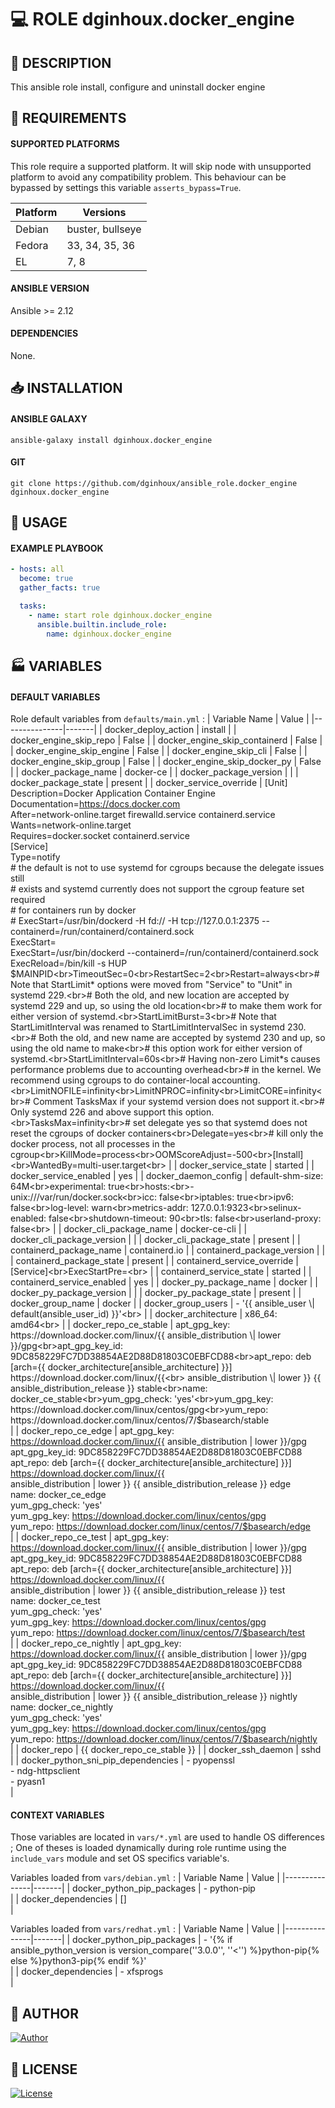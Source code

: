 # :computer: ROLE dginhoux.docker_engine

## :scroll: DESCRIPTION

This ansible role install, configure and uninstall docker engine<br>


## :nut_and_bolt: REQUIREMENTS

#### SUPPORTED PLATFORMS

This role require a supported platform. 
It will skip node with unsupported platform to avoid any compatibility problem.
This behaviour can be bypassed by settings this variable `asserts_bypass=True`.

| Platform | Versions |
|----------|----------|
| Debian | buster, bullseye |
| Fedora | 33, 34, 35, 36 |
| EL | 7, 8 |


#### ANSIBLE VERSION

Ansible >= 2.12


#### DEPENDENCIES

None.


## :inbox_tray: INSTALLATION

#### ANSIBLE GALAXY

```shell
ansible-galaxy install dginhoux.docker_engine
```

#### GIT

```shell
git clone https://github.com/dginhoux/ansible_role.docker_engine dginhoux.docker_engine
```


## :rocket: USAGE

#### EXAMPLE PLAYBOOK

```yaml
- hosts: all
  become: true
  gather_facts: true

  tasks:
    - name: start role dginhoux.docker_engine
      ansible.builtin.include_role:
        name: dginhoux.docker_engine
```


## :factory: VARIABLES
#### DEFAULT VARIABLES
Role default variables from `defaults/main.yml` : 
| Variable Name | Value |
|---------------|-------|
| docker_deploy_action | install |
| docker_engine_skip_repo | False |
| docker_engine_skip_containerd | False |
| docker_engine_skip_engine | False |
| docker_engine_skip_cli | False |
| docker_engine_skip_group | False |
| docker_engine_skip_docker_py | False |
| docker_package_name | docker-ce |
| docker_package_version |  |
| docker_package_state | present |
| docker_service_override | [Unit]<br>Description=Docker Application Container Engine<br>Documentation=https://docs.docker.com<br>After=network-online.target firewalld.service containerd.service<br>Wants=network-online.target<br>Requires=docker.socket containerd.service<br>[Service]<br>Type=notify<br># the default is not to use systemd for cgroups because the delegate issues still<br># exists and systemd currently does not support the cgroup feature set required<br># for containers run by docker<br># ExecStart=/usr/bin/dockerd -H fd:// -H tcp://127.0.0.1:2375 --containerd=/run/containerd/containerd.sock<br>ExecStart=<br>ExecStart=/usr/bin/dockerd --containerd=/run/containerd/containerd.sock<br>ExecReload=/bin/kill -s HUP $MAINPID<br>TimeoutSec=0<br>RestartSec=2<br>Restart=always<br># Note that StartLimit* options were moved from "Service" to "Unit" in systemd 229.<br># Both the old, and new location are accepted by systemd 229 and up, so using the old location<br># to make them work for either version of systemd.<br>StartLimitBurst=3<br># Note that StartLimitInterval was renamed to StartLimitIntervalSec in systemd 230.<br># Both the old, and new name are accepted by systemd 230 and up, so using the old name to make<br># this option work for either version of systemd.<br>StartLimitInterval=60s<br># Having non-zero Limit*s causes performance problems due to accounting overhead<br># in the kernel. We recommend using cgroups to do container-local accounting.<br>LimitNOFILE=infinity<br>LimitNPROC=infinity<br>LimitCORE=infinity<br># Comment TasksMax if your systemd version does not support it.<br># Only systemd 226 and above support this option.<br>TasksMax=infinity<br># set delegate yes so that systemd does not reset the cgroups of docker containers<br>Delegate=yes<br># kill only the docker process, not all processes in the cgroup<br>KillMode=process<br>OOMScoreAdjust=-500<br>[Install]<br>WantedBy=multi-user.target<br> |
| docker_service_state | started |
| docker_service_enabled | yes |
| docker_daemon_config | default-shm-size: 64M<br>experimental: true<br>hosts:<br>- unix:///var/run/docker.sock<br>icc: false<br>iptables: true<br>ipv6: false<br>log-level: warn<br>metrics-addr: 127.0.0.1:9323<br>selinux-enabled: false<br>shutdown-timeout: 90<br>tls: false<br>userland-proxy: false<br> |
| docker_cli_package_name | docker-ce-cli |
| docker_cli_package_version |  |
| docker_cli_package_state | present |
| containerd_package_name | containerd.io |
| containerd_package_version |  |
| containerd_package_state | present |
| containerd_service_override | [Service]<br>ExecStartPre=<br> |
| containerd_service_state | started |
| containerd_service_enabled | yes |
| docker_py_package_name | docker |
| docker_py_package_version |  |
| docker_py_package_state | present |
| docker_group_name | docker |
| docker_group_users | - '{{ ansible_user  \| default(ansible_user_id) }}'<br> |
| docker_architecture | x86_64: amd64<br> |
| docker_repo_ce_stable | apt_gpg_key: https://download.docker.com/linux/{{ ansible_distribution  \| lower }}/gpg<br>apt_gpg_key_id: 9DC858229FC7DD38854AE2D88D81803C0EBFCD88<br>apt_repo: deb [arch={{ docker_architecture[ansible_architecture] }}] https://download.docker.com/linux/{{<br>  ansible_distribution  \| lower }} {{ ansible_distribution_release }} stable<br>name: docker_ce_stable<br>yum_gpg_check: 'yes'<br>yum_gpg_key: https://download.docker.com/linux/centos/gpg<br>yum_repo: https://download.docker.com/linux/centos/7/$basearch/stable<br> |
| docker_repo_ce_edge | apt_gpg_key: https://download.docker.com/linux/{{ ansible_distribution  \| lower }}/gpg<br>apt_gpg_key_id: 9DC858229FC7DD38854AE2D88D81803C0EBFCD88<br>apt_repo: deb [arch={{ docker_architecture[ansible_architecture] }}] https://download.docker.com/linux/{{<br>  ansible_distribution  \| lower }} {{ ansible_distribution_release }} edge<br>name: docker_ce_edge<br>yum_gpg_check: 'yes'<br>yum_gpg_key: https://download.docker.com/linux/centos/gpg<br>yum_repo: https://download.docker.com/linux/centos/7/$basearch/edge<br> |
| docker_repo_ce_test | apt_gpg_key: https://download.docker.com/linux/{{ ansible_distribution  \| lower }}/gpg<br>apt_gpg_key_id: 9DC858229FC7DD38854AE2D88D81803C0EBFCD88<br>apt_repo: deb [arch={{ docker_architecture[ansible_architecture] }}] https://download.docker.com/linux/{{<br>  ansible_distribution  \| lower }} {{ ansible_distribution_release }} test<br>name: docker_ce_test<br>yum_gpg_check: 'yes'<br>yum_gpg_key: https://download.docker.com/linux/centos/gpg<br>yum_repo: https://download.docker.com/linux/centos/7/$basearch/test<br> |
| docker_repo_ce_nightly | apt_gpg_key: https://download.docker.com/linux/{{ ansible_distribution  \| lower }}/gpg<br>apt_gpg_key_id: 9DC858229FC7DD38854AE2D88D81803C0EBFCD88<br>apt_repo: deb [arch={{ docker_architecture[ansible_architecture] }}] https://download.docker.com/linux/{{<br>  ansible_distribution  \| lower }} {{ ansible_distribution_release }} nightly<br>name: docker_ce_nightly<br>yum_gpg_check: 'yes'<br>yum_gpg_key: https://download.docker.com/linux/centos/gpg<br>yum_repo: https://download.docker.com/linux/centos/7/$basearch/nightly<br> |
| docker_repo | {{ docker_repo_ce_stable }} |
| docker_ssh_daemon | sshd |
| docker_python_sni_pip_dependencies | - pyopenssl<br>- ndg-httpsclient<br>- pyasn1<br> |


#### CONTEXT VARIABLES

Those variables are located in `vars/*.yml` are used to handle OS differences ; One of theses is loaded dynamically during role
runtime using the `include_vars` module and set OS specifics variable's.


Variables loaded from `vars/debian.yml` : 
| Variable Name | Value |
|---------------|-------|
| docker_python_pip_packages | - python-pip<br> |
| docker_dependencies | []<br> |

Variables loaded from `vars/redhat.yml` : 
| Variable Name | Value |
|---------------|-------|
| docker_python_pip_packages | - '{% if ansible_python_version is version_compare(''3.0.0'', ''<'') %}python-pip{%<br>  else %}python3-pip{% endif %}'<br> |
| docker_dependencies | - xfsprogs<br> |




## :man: AUTHOR

[![Author](https://img.shields.io/badge/maintained%20by-dginhoux-e00000?style=flat-square)](https://github.com/dginhoux)


## :bookmark_tabs: LICENSE

[![License](https://img.shields.io/github/license/dginhoux/ansible_role.docker_engine?style=flat-square)](https://github.com/dginhoux/ansible_role.docker_engine/blob/master/LICENSE)